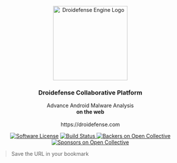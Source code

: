 <p align="center">
  <img alt="Droidefense Engine Logo" src="https://avatars1.githubusercontent.com/u/22367829?s=400&u=7cd7357fdd34008b7a77a8e560f8f2adc26174ba&v=4" width="200px"></img>
  <h3 align="center"><b>Droidefense Collaborative Platform</b></h3>
  <p align="center">
  Advance Android Malware Analysis
  <br>
  <b>on the web</b>
  </br>
  </br>
  https://droidefense.com
  </p>
</p>

<p align="center">
    <a href="https://github.com/droidefense/engine/releases">
    <a href="https://github.com/droidefense/engine/blob/develop/LICENSE"><img alt="Software License" src="http://img.shields.io/:license-gpl3-brightgreen.svg?style=flat-square"></a>
    <a href="https://travis-ci.org/droidefense/engine">
      <img alt="Build Status" src="https://travis-ci.org/droidefense/engine.svg?branch=develop">
    </a>
    <a href="https://opencollective.com/auditnet/backers/">
      <img alt="Backers on Open Collective" src="https://opencollective.com/droidefense-hq/backers/badge.svg?style=flat-square"></a>
    <a href="https://opencollective.com/auditnet/sponsors/">
      <img alt="Sponsors on Open Collective" src="https://opencollective.com/droidefense-hq/sponsors/badge.svg?style=flat-square">      </a>
</p>

> Save the URL in your bookmark
